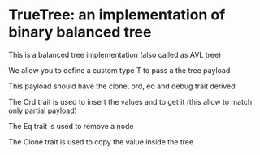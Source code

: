 # TrueTree: an implementation of binary balanced tree

This is a balanced tree implementation (also called as AVL tree)

We allow you to define a custom type T to pass a the tree payload

This payload should have the clone, ord, eq and debug trait derived

The Ord trait is used to insert the values and to get it (this allow to match only partial payload)

The Eq trait is used to remove a node

The Clone trait is used to copy the value inside the tree